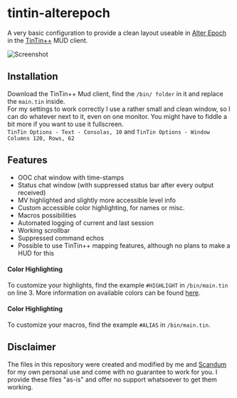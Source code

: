 # tintin-alterepoch

A very basic configuration to provide a clean layout useable in [Alter Epoch](https://ae-mud.com/) in the [TinTin++](https://tintin.sourceforge.io) MUD client.

![Screenshot](https://i.imgur.com/ntevAjR.png)

## Installation
Download the TinTin++ Mud client, find the `/bin/ folder` in it and replace the `main.tin` inside.  
For my settings to work correctly I use a rather small and clean window, so I can do whatever next to it, even on one monitor. You might have to fiddle a bit more if you want to use it fullscreen.  
`TinTin Options - Text - Consolas, 10` and `TinTin Options - Window Columns 120, Rows, 62`

## Features
* OOC chat window with time-stamps
* Status chat window (with suppressed status bar after every output received)
* MV highlighted and slightly more accessible level info
* Custom accessible color highlighting, for names or misc.
* Macros possibilities
* Automated logging of current and last session
* Working scrollbar
* Suppressed command echos
* Possible to use TinTin++ mapping features, although no plans to make a HUD for this

#### Color Highlighting
To customize your highlights, find the example `#HIGHLIGHT` in `/bin/main.tin` on line 3. More information on available colors can be found [here](https://tintin.mudhalla.net/manual/highlight.php).

#### Color Highlighting
To customize your macros, find the example `#ALIAS` in `/bin/main.tin`. 

## Disclaimer
The files in this repository were created and modified by me and [Scandum](https://github.com/scandum) for my own personal use and come with no guarantee to work for you. I provide these files "as-is" and offer no support whatsoever to get them working. 
